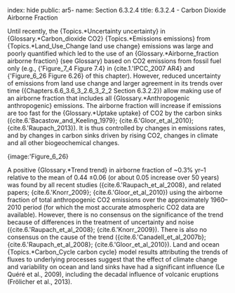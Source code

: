 index: hide
public: ar5-
name: Section 6.3.2.4
title: 6.3.2.4 - Carbon Dioxide Airborne Fraction

Until recently, the {Topics.*Uncertainty uncertainty} in {Glossary.*Carbon_dioxide CO2} {Topics.*Emissions emissions} from {Topics.*Land_Use_Change land use change} emissions was large and poorly quantified which led to the use of an {Glossary.*Airborne_fraction airborne fraction} (see Glossary) based on CO2 emissions from fossil fuel only (e.g., {'Figure_7_4 Figure 7.4} in {cite.1.'IPCC_2007 AR4} and {'Figure_6_26 Figure 6.26} of this chapter). However, reduced uncertainty of emissions from land use change and larger agreement in its trends over time ({Chapters.6.6_3.6_3_2.6_3_2_2 Section 6.3.2.2}) allow making use of an airborne fraction that includes all {Glossary.*Anthropogenic anthropogenic} emissions. The airborne fraction will increase if emissions are too fast for the {Glossary.*Uptake uptake} of CO2 by the carbon sinks ({cite.6.'Bacastow_and_Keeling_1979}; {cite.6.'Gloor_et_al_2010}; {cite.6.'Raupach_2013}). It is thus controlled by changes in emissions rates, and by changes in carbon sinks driven by rising CO2, changes in climate and all other biogeochemical changes.

{image:'Figure_6_26}

A positive {Glossary.*Trend trend} in airborne fraction of ~0.3% yr–1 relative to the mean of 0.44 ±0.06 (or about 0.05 increase over 50 years) was found by all recent studies ({cite.6.'Raupach_et_al_2008}, and related papers; {cite.6.'Knorr_2009}; {cite.6.'Gloor_et_al_2010}) using the airborne fraction of total anthropogenic CO2 emissions over the approximately 1960–2010 period (for which the most accurate atmospheric CO2 data are available). However, there is no consensus on the significance of the trend because of differences in the treatment of uncertainty and noise ({cite.6.'Raupach_et_al_2008}; {cite.6.'Knorr_2009}). There is also no consensus on the cause of the trend ({cite.6.'Canadell_et_al_2007b}; {cite.6.'Raupach_et_al_2008}; {cite.6.'Gloor_et_al_2010}). Land and ocean {Topics.*Carbon_Cycle carbon cycle} model results attributing the trends of fluxes to underlying processes suggest that the effect of climate change and variability on ocean and land sinks have had a significant influence (Le Quéré et al., 2009), including the decadal influence of volcanic eruptions (Frölicher et al., 2013).
